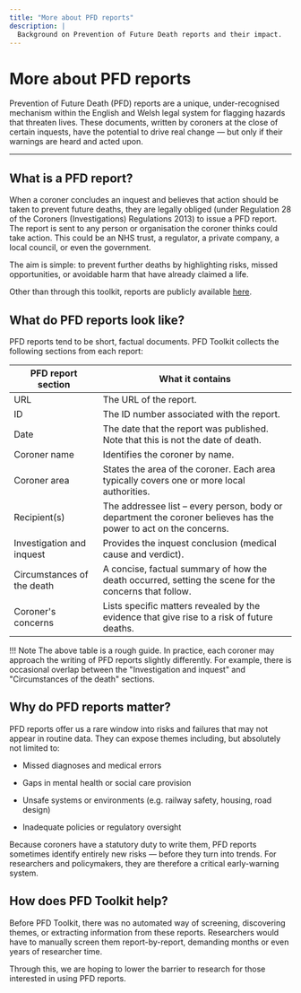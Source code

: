 ```yaml
---
title: "More about PFD reports"
description: |
  Background on Prevention of Future Death reports and their impact.
---
```


# More about PFD reports

Prevention of Future Death (PFD) reports are a unique, under-recognised mechanism within the English and Welsh legal system for flagging hazards that threaten lives. These documents, written by coroners at the close of certain inquests, have the potential to drive real change — but only if their warnings are heard and acted upon.

---

## What is a PFD report?

When a coroner concludes an inquest and believes that action should be taken to prevent future deaths, they are legally obliged (under Regulation 28 of the Coroners (Investigations) Regulations 2013) to issue a PFD report. The report is sent to any person or organisation the coroner thinks could take action. This could be an NHS trust, a regulator, a private company, a local council, or even the government.

The aim is simple: to prevent further deaths by highlighting risks, missed opportunities, or avoidable harm that have already claimed a life.

Other than through this toolkit, reports are publicly available [here](https://www.judiciary.uk/prevention-of-future-death-reports/).

## What do PFD reports look like?

PFD reports tend to be short, factual documents. PFD Toolkit collects the following sections from each report:

| PFD report section              | What it contains                                                                     |
|---------------------------------|---------------------------------------------------------------------------------------------------------------------|
| URL | The URL of the report.
| ID | The ID number associated with the report.
| Date | The date that the report was published. Note that this is not the date of death.
| Coroner name                        | Identifies the coroner by name.                  |
| Coroner area                        | States the area of the coroner. Each area typically covers one or more local authorities.
| Recipient(s)   | The addressee list – every person, body or department the coroner believes has the power to act on the concerns.    |
| Investigation and inquest       | Provides the inquest conclusion (medical cause and verdict).                   |
| Circumstances of the death      | A concise, factual summary of how the death occurred, setting the scene for the concerns that follow.                |
| Coroner's concerns             | Lists specific matters revealed by the evidence that give rise to a risk of future deaths.|


!!! Note
    The above table is a rough guide. In practice, each coroner may approach the writing of PFD reports slightly differently. For example, there is occasional overlap between the "Investigation and inquest" and "Circumstances of the death" sections.



## Why do PFD reports matter?

PFD reports offer us a rare window into risks and failures that may not appear in routine data. They can expose themes including, but absolutely not limited to:

* Missed diagnoses and medical errors

* Gaps in mental health or social care provision

* Unsafe systems or environments (e.g. railway safety, housing, road design)

* Inadequate policies or regulatory oversight

Because coroners have a statutory duty to write them, PFD reports sometimes identify entirely new risks — before they turn into trends. For researchers and policymakers, they are therefore a critical early-warning system.


## How does PFD Toolkit help?

Before PFD Toolkit, there was no automated way of screening, discovering themes, or extracting information from these reports. Researchers would have to manually screen them report-by-report, demanding months or even years of researcher time.

Through this, we are hoping to lower the barrier to research for those interested in using PFD reports.